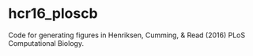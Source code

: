 # hcr16_ploscb
Code for generating figures in Henriksen, Cumming, &amp; Read (2016) PLoS Computational Biology.
